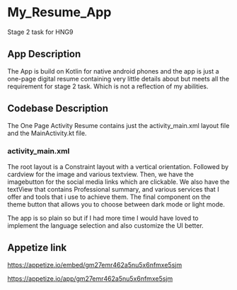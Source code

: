 # My_Resume_App
Stage 2 task for HNG9

## App Description
The App is build on Kotlin for native android phones and the app is just a one-page digital resume containing very little details about but meets all the requirement for stage 2 task.
Which is not a reflection of my abilities.

## Codebase Description
The One Page Activity Resume contains just the activity_main.xml layout file and the MainActivity.kt file.

### activity_main.xml
The root layout is a Constraint layout with a vertical orientation. Followed by cardview for the image and various textview. 
Then, we have the imagebutton for the social media links which are clickable.
We also have the textView that contains Professional summary, and various services that I offer and tools that i use to achieve them.
The final component on the theme button that allows you to choose between dark mode or light mode.

The app is so plain so but if I had more time I would have loved to implement the language selection and also customize the UI better.

## Appetize link
https://appetize.io/embed/gm27emr462a5nu5x6nfmxe5sjm

https://appetize.io/app/gm27emr462a5nu5x6nfmxe5sjm
